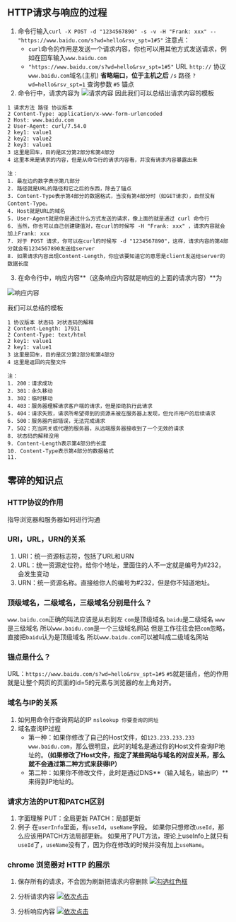 ## HTTP请求与响应的过程

1. 命令行输入`curl -X POST -d "1234567890" -s -v -H "Frank: xxx" -- "https://www.baidu.com/s?wd=hello&rsv_spt=1#5"`
注意点：
    - `curl`命令的作用是发送一个请求内容，你也可以用其他方式发送请求，例如在回车输入`www.baidu.com`
    - `"https://www.baidu.com/s?wd=hello&rsv_spt=1#5"` URL
      `http://` 协议
      `www.baidu.com`域名(主机)
       **省略端口，位于主机之后**
      `/s` 路径
      `?wd=hello&rsv_spt=1` 查询参数
      `#5` 锚点
2. 命令行中，请求内容为
![请求内容](https://i.loli.net/2017/10/11/59de1afbc635c.bmp)
因此我们可以总结出请求内容的模板
```
1 请求方法 路径 协议版本
2 Content-Type: application/x-www-form-urlencoded
2 Host: www.baidu.com
2 User-Agent: curl/7.54.0
2 key1: value1
2 key2: value2
2 key3: value1
3 这里是回车，目的是区分第2部分和第4部分
4 这里本来是请求的内容，但是从命令行的请求内容看，并没有请求内容暴露出来

注：
1. 最左边的数字表示第几部分
2. 路径就是URL的路径和它之后的东西，除去了锚点
3. Content-Type表示第4部分的数据格式，当没有第4部分时（如GET请求），自然没有Content-Type。
4. Host就是URL的域名
5. User-Agent就是你是通过什么方式发送的请求，像上面的就是通过 curl 命令行
6. 当然，你也可以自己创建键值对，在curl的时候写 -H "Frank: xxx" ，请求内容就会加上Frank: xxx
7. 对于 POST 请求，你可以在curl的时候写 -d "1234567890"，这样，请求内容的第4部分就会有1234567890发送给server
8. 如果请求内容出现Content-Length，你应该要知道它的意思是client发送给server的数据长度
```
3. 在命令行中，响应内容**（这条响应内容就是响应的上面的请求内容）**为

![响应内容](http://upload-images.jianshu.io/upload_images/5529438-4df42610e8d6ad1f.png?imageMogr2/auto-orient/strip%7CimageView2/2/w/1240)

我们可以总结的模板
```
1 协议版本 状态码 对状态码的解释
2 Content-Length: 17931
2 Content-Type: text/html
2 key1: value1
2 key1: value1
3 这里是回车，目的是区分第2部分和第4部分
4 这里是返回的完整文件

注：
1. 200：请求成功
2. 301：永久移动
3. 302：临时移动
4. 403：服务器理解请求客户端的请求，但是拒绝执行此请求
5. 404：请求失败，请求所希望得到的资源未被在服务器上发现，但允许用户的后续请求
6. 500：服务器内部错误，无法完成请求
7. 502：充当网关或代理的服务器，从远端服务器接收到了一个无效的请求
8. 状态码的解释没用
9. Content-Length表示第4部分的长度
10. Content-Type表示第4部分的数据格式
11. 
```

## 零碎的知识点

### HTTP协议的作用
指导浏览器和服务器如何进行沟通

### URI，URL，URN的关系
1. URI：统一资源标志符，包括了URL和URN
2. URL：统一资源定位符。给你个地址，里面住的人不一定就是编号为#232，会发生变动
3. URN：统一资源名称。直接给你人的编号为#232，但是你不知道地址。

### 顶级域名，二级域名，三级域名分别是什么？
`www.baidu.com`正确的叫法应该是从右到左
`com`是顶级域名
`baidu`是二级域名
`www`是三级域名
所以`www.baidu.com`是一个三级域名网站
但是工作往往会把`com`忽略，直接把`baidu`认为是顶级域名
所以`www.baidu.com`可以被叫成二级域名网站

### 锚点是什么？
URL：`https://www.baidu.com/s?wd=hello&rsv_spt=1#5`
`#5`就是锚点，他的作用就是让整个网页的页面的id=5的元素与浏览器的左上角对齐。

### 域名与IP的关系
1. 如何用命令行查询网站的IP
`nslookup 你要查询的网址`
2. 域名查询IP过程
    - 第一种：如果你修改了自己的Host文件，如`123.233.233.233 www.baidu.com`，那么很明显，此时的域名是通过你的Host文件查询IP地址的。**（如果修改了Host文件，指定了某些网站与域名的对应关系，那么就不会通过第二种方式来获得IP）**
    - 第二种：如果你不修改文件，此时是通过DNS**（输入域名，输出IP）**来得到IP地址的。

### 请求方法的PUT和PATCH区别
1. 字面理解
PUT：全局更新
PATCH：局部更新
2. 例子
在`userInfo`里面，有`useId`，`useName`字段。
如果你只想修改`useId`，那么应该用PATCH方法局部更新。
如果用了PUT方法，理论上useInfo上就只有`useId`了，`useName`没有了，因为你在修改的时候并没有加上`useName`。

### chrome 浏览器对 HTTP 的展示
1. 保存所有的请求，不会因为刷新把请求内容删除
[![勾选红色框](https://i.loli.net/2017/10/12/59dedf398277d.bmp)](https://i.loli.net/2017/10/12/59dedf398277d.bmp)

2. 分析请求内容
[![依次点击](https://i.loli.net/2017/10/12/59dee074d97e0.bmp)](https://i.loli.net/2017/10/12/59dee074d97e0.bmp)


3. 分析响应内容
[![依次点击](https://i.loli.net/2017/10/12/59dee150e6fa1.bmp)](https://i.loli.net/2017/10/12/59dee150e6fa1.bmp)

